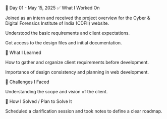 📅 Day 01 - May 15, 2025
✅ What I Worked On

Joined as an intern and received the project overview for the Cyber & Digital Forensics Institute of India (CDFII) website.

Understood the basic requirements and client expectations.

Got access to the design files and initial documentation.

🧠 What I Learned

How to gather and organize client requirements before development.

Importance of design consistency and planning in web development.

🧩 Challenges I Faced

Understanding the scope and vision of the client.

🔧 How I Solved / Plan to Solve It

Scheduled a clarification session and took notes to define a clear roadmap.
